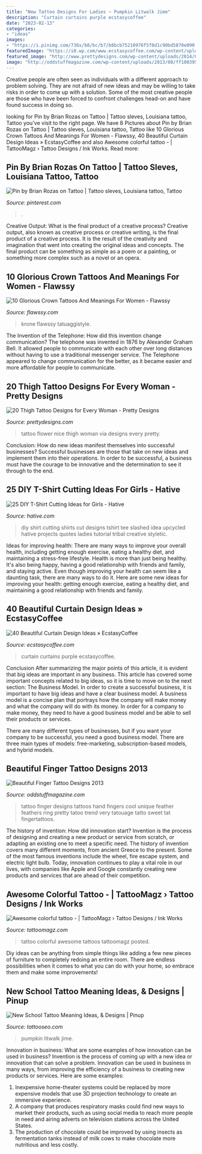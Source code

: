 ```yaml
---
title: "New Tattoo Designs For Ladies ~ Pumpkin Litwalk Jime"
description: "Curtain curtains purple ecstasycoffee"
date: "2023-02-13"
categories:
- "ideas"
images:
- "https://i.pinimg.com/736x/b8/bc/b7/b8bcb75210976f5f8d1c90bd5870e090.jpg"
featuredImage: "https://i0.wp.com/www.ecstasycoffee.com/wp-content/uploads/2016/10/Purple-curtains.jpg"
featured_image: "http://www.prettydesigns.com/wp-content/uploads/2014/09/Nice-Flower-Tattoo.jpg"
image: "http://oddstuffmagazine.com/wp-content/uploads/2013/08/ff1003950383f124002a5edff12bc09d.jpg"
---
```



Creative people are often seen as individuals with a different approach to problem solving. They are not afraid of new ideas and may be willing to take risks in order to come up with a solution. Some of the most creative people are those who have been forced to confront challenges head-on and have found success in doing so.

	

		
looking for Pin by Brian Rozas on Tattoo | Tattoo sleves, Louisiana tattoo, Tattoo you've visit to the right page. We have 8 Pictures about Pin by Brian Rozas on Tattoo | Tattoo sleves, Louisiana tattoo, Tattoo like 10 Glorious Crown Tattoos And Meanings For Women - Flawssy, 40 Beautiful Curtain Design Ideas » EcstasyCoffee and also Awesome colorful tattoo - | TattooMagz › Tattoo Designs / Ink Works. Read more:
		
    
## Pin By Brian Rozas On Tattoo | Tattoo Sleves, Louisiana Tattoo, Tattoo

<img loading=lazy src="https://i.pinimg.com/736x/b8/bc/b7/b8bcb75210976f5f8d1c90bd5870e090.jpg" onerror="this.onerror=null;this.src='https://tse3.mm.bing.net/th?id=OIP.qI64s2f2RJK19MjLhU4lEgHaNJ&amp;pid=15.1';" alt="Pin by Brian Rozas on Tattoo | Tattoo sleves, Louisiana tattoo, Tattoo">

_Source: pinterest.com_

>. 

	

Creative Output: What is the final product of a creative process?
Creative output, also known as creative process or creative writing, is the final product of a creative process. It is the result of the creativity and imagination that went into creating the original ideas and concepts. The final product can be something as simple as a poem or a painting, or something more complex such as a novel or an opera.

    
## 10 Glorious Crown Tattoos And Meanings For Women - Flawssy

<img loading=lazy src="https://www.flawssy.com/wp-content/uploads/2016/06/Small-Crown-Tattoo-On-Wrist.jpg" onerror="this.onerror=null;this.src='https://tse4.mm.bing.net/th?id=OIP.dkFSXtDKJMSGlTCvoTDk7AHaJ4&amp;pid=15.1';" alt="10 Glorious Crown Tattoos And Meanings For Women - Flawssy">

_Source: flawssy.com_

>krone flawssy tatuaggistyle. 

	

The Invention of the Telephone: How did this invention change communication?
The telephone was invented in 1876 by Alexander Graham Bell. It allowed people to communicate with each other over long distances without having to use a traditional messenger service. The Telephone appeared to change communication for the better, as it became easier and more affordable for people to communicate.

    
## 20 Thigh Tattoo Designs For Every Woman - Pretty Designs

<img loading=lazy src="http://www.prettydesigns.com/wp-content/uploads/2014/09/Nice-Flower-Tattoo.jpg" onerror="this.onerror=null;this.src='https://tse2.mm.bing.net/th?id=OIP.xvLaowwdVCj1ERhAR0uGogHaKP&amp;pid=15.1';" alt="20 Thigh Tattoo Designs for Every Woman - Pretty Designs">

_Source: prettydesigns.com_

>tattoo flower nice thigh woman via designs every pretty. 

	

Conclusion: How do new ideas manifest themselves into successful businesses?
Successful businesses are those that take on new ideas and implement them into their operations. In order to be successful, a business must have the courage to be innovative and the determination to see it through to the end.

    
## 25 DIY T-Shirt Cutting Ideas For Girls - Hative

<img loading=lazy src="https://hative.com/wp-content/uploads/2014/11/diy-tshirt-cutting-ideas/3-blue-slashed-tshirt.jpg" onerror="this.onerror=null;this.src='https://tse2.mm.bing.net/th?id=OIP.E6jn1okoD14yKQy3cVxZBwHaJ4&amp;pid=15.1';" alt="25 DIY T-Shirt Cutting Ideas for Girls - Hative">

_Source: hative.com_

>diy shirt cutting shirts cut designs tshirt tee slashed idea upcycled hative projects quotes ladies tutorial tribal creative styletic. 

	

Ideas for improving health: There are many ways to improve your overall health, including getting enough exercise, eating a healthy diet, and maintaining a stress-free lifestyle.
Health is more than just being healthy. It's also being happy, having a good relationship with friends and family, and staying active. Even though improving your health can seem like a daunting task, there are many ways to do it. Here are some new ideas for improving your health: getting enough exercise, eating a healthy diet, and maintaining a good relationship with friends and family.

    
## 40 Beautiful Curtain Design Ideas » EcstasyCoffee

<img loading=lazy src="https://i0.wp.com/www.ecstasycoffee.com/wp-content/uploads/2016/10/Purple-curtains.jpg" onerror="this.onerror=null;this.src='https://tse3.mm.bing.net/th?id=OIP.DBxqRDO3lmHrvi61Tll9wQHaJ3&amp;pid=15.1';" alt="40 Beautiful Curtain Design Ideas » EcstasyCoffee">

_Source: ecstasycoffee.com_

>curtain curtains purple ecstasycoffee. 

	

Conclusion
After summarizing the major points of this article, it is evident that big ideas are important in any business. This article has covered some important concepts related to big ideas, so it is time to move on to the next section: The Business Model.
In order to create a successful business, it is important to have big ideas and have a clear business model. A business model is a concise plan that portrays how the company will make money and what the company will do with its money. In order for a company to make money, they need to have a good business model and be able to sell their products or services. 

There are many different types of businesses, but if you want your company to be successful, you need a good business model. There are three main types of models: free-marketing, subscription-based models, and hybrid models.

    
## Beautiful Finger Tattoo Designs 2013

<img loading=lazy src="http://oddstuffmagazine.com/wp-content/uploads/2013/08/ff1003950383f124002a5edff12bc09d.jpg" onerror="this.onerror=null;this.src='https://tse3.mm.bing.net/th?id=OIP.NBU_S_nHNVgiz0jF8wHx6QHaHK&amp;pid=15.1';" alt="Beautiful Finger Tattoo Designs 2013">

_Source: oddstuffmagazine.com_

>tattoo finger designs tattoos hand fingers cool unique feather feathers ring pretty tatoo trend very tatouage tatto sweet tat fingertattoos. 

	

The history of invention: How did innovation start?
Invention is the process of designing and creating a new product or service from scratch, or adapting an existing one to meet a specific need. The history of invention covers many different moments, from ancient Greece to the present. Some of the most famous inventions include the wheel, fire escape system, and electric light bulb. Today, innovation continues to play a vital role in our lives, with companies like Apple and Google constantly creating new products and services that are ahead of their competition.

    
## Awesome Colorful Tattoo - | TattooMagz › Tattoo Designs / Ink Works

<img loading=lazy src="https://tattoomagz.com/wp-content/uploads/2014/02/Awesome-colorful-tattoo.jpg" onerror="this.onerror=null;this.src='https://tse4.mm.bing.net/th?id=OIP.WOdISRKn3kPBnC8Jls27yAAAAA&amp;pid=15.1';" alt="Awesome colorful tattoo - | TattooMagz › Tattoo Designs / Ink Works">

_Source: tattoomagz.com_

>tattoo colorful awesome tattoos tattoomagz posted. 

	

Diy ideas can be anything from simple things like adding a few new pieces of furniture to completely redoing an entire room. There are endless possibilities when it comes to what you can do with your home, so embrace them and make some improvements!

    
## New School Tattoo Meaning Ideas, &amp; Designs | Pinup

<img loading=lazy src="https://tattooseo.com/wp-content/uploads/2013/11/New-School-Tattoo-29.jpg" onerror="this.onerror=null;this.src='https://tse4.mm.bing.net/th?id=OIP.PN6ragRl9otuKJPMZuTeAQAAAA&amp;pid=15.1';" alt="New School Tattoo Meaning Ideas, &amp; Designs | Pinup">

_Source: tattooseo.com_

>pumpkin litwalk jime. 

	

Innovation in business: What are some examples of how innovation can be used in business?
Invention is the process of coming up with a new idea or innovation that can solve a problem. Innovation can be used in business in many ways, from improving the efficiency of a business to creating new products or services. Here are some examples: 
1. Inexpensive home-theater systems could be replaced by more expensive models that use 3D projection technology to create an immersive experience. 
2. A company that produces respiratory masks could find new ways to market their products, such as using social media to reach more people in need and airing adverts on television stations across the United States. 
3. The production of chocolate could be improved by using insects as fermentation tanks instead of milk cows to make chocolate more nutritious and less costly. 

